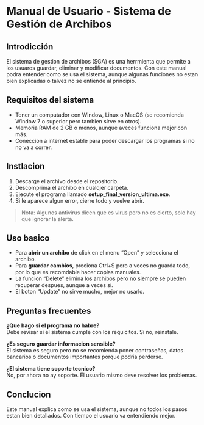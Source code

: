 # Manual de Usuario - Sistema de Gestión de Archibos  

## Introdicción  

El sistema de gestion de archibos (SGA) es una herrmienta que permite a los usuaros guardar, eliminar y modificar documentos. Con este manual podra entender como se usa el sistema, aunque algunas funciones no estan bien explicadas o talvez no se entiende al principio.  

## Requisitos del sistema  

- Tener un computador con Window, Linux o MacOS (se recomienda Window 7 o superior pero tambien sirve en otros).  
- Memoria RAM de 2 GB o menos, aunque aveces funciona mejor con más.  
- Coneccion a internet estable para poder descargar los programas si no no va a correr.  

## Instlacion  

1. Descarge el archivo desde el repositorio.  
2. Descomprima el archibo en cualqier carpeta.  
3. Ejecute el programa llamado **setup_final_version_ultima.exe**.  
4. Si le aparece algun error, cierre todo y vuelve abrir.  

> Nota: Algunos antivirus dicen que es virus pero no es cierto, solo hay que ignorar la alerta.  

## Uso basico  

- Para **abrir un archibo** de click en el menu “Open” y selecciona el archibo.  
- Para **guardar cambios**, preciona Ctrl+S pero a veces no guarda todo, por lo que es recomdable hacer copias manuales.  
- La funcion “Delete” elimina los archibos pero no siempre se pueden recuperar despues, aunque a veces si.  
- El boton “Update” no sirve mucho, mejor no usarlo.  

## Preguntas frecuentes  

**¿Que hago si el programa no habre?**  
Debe revisar si el sistema cumple con los requicitos. Si no, reinstale.  

**¿Es seguro guardar informacion sensible?**  
El sistema es seguro pero no se recomienda poner contraseñas, datos bancarios o documentos importantes porque podria perderse.  

**¿El sistema tiene soporte tecnico?**  
No, por ahora no ay soporte. El usuario mismo deve resolver los problemas.  

## Conclucion  

Este manual explica como se usa el sistema, aunque no todos los pasos estan bien detallados. Con tiempo el usuario va entendiendo mejor.  
